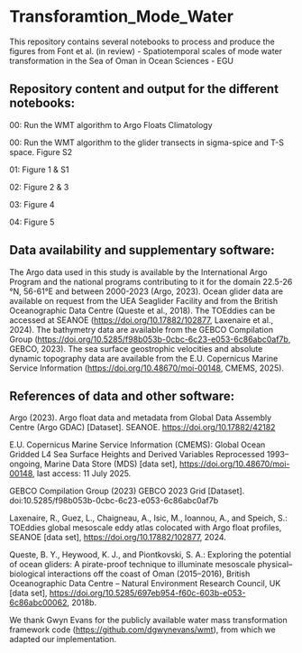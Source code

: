 # Transforamtion_Mode_Water

This repository contains several notebooks to process and produce the figures from Font et al. (in review) - Spatiotemporal scales of mode water transformation in the Sea of Oman in Ocean Sciences - EGU

## Repository content and output for the different notebooks:
00: Run the WMT algorithm to Argo Floats Climatology

00: Run the WMT algorithm to the glider transects in sigma-spice and T-S space. Figure S2

01: Figure 1 & S1

02: Figure 2 & 3

03: Figure 4

04: Figure 5

## Data availability and supplementary software:
The Argo data used in this study is available by the International Argo Program and the national programs contributing to it for the domain 22.5-26 °N, 56-61°E and between 2000-2023 (Argo, 2023). Ocean glider data are available on request from the UEA Seaglider Facility and from the British Oceanographic Data Centre (Queste et al., 2018). The TOEddies can be accessed at SEANOE (https://doi.org/10.17882/102877, Laxenaire et al., 2024). The bathymetry data are available from the GEBCO Compilation Group (https://doi.org/10.5285/f98b053b-0cbc-6c23-e053-6c86abc0af7b, GEBCO, 2023). The sea surface geostrophic velocities and absolute dynamic topography data are available from the E.U. Copernicus Marine Service Information (https://doi.org/10.48670/moi-00148, CMEMS, 2025).

## References of data and other software:
Argo (2023). Argo float data and metadata from Global Data Assembly Centre (Argo GDAC) [Dataset]. SEANOE. https://doi.org/10.17882/42182

E.U. Copernicus Marine Service Information (CMEMS): Global Ocean Gridded L4 Sea Surface Heights and Derived Variables Reprocessed 1993–ongoing, Marine Data Store (MDS) [data set], https://doi.org/10.48670/moi-00148, last access: 11 July 2025.

GEBCO Compilation Group (2023) GEBCO 2023 Grid [Dataset]. doi:10.5285/f98b053b-0cbc-6c23-e053-6c86abc0af7b

Laxenaire, R., Guez, L., Chaigneau, A., Isic, M., Ioannou, A., and Speich, S.: TOEddies global mesoscale eddy atlas colocated with Argo float profiles, SEANOE [data set], https://doi.org/10.17882/102877, 2024.

Queste, B. Y., Heywood, K. J., and Piontkovski, S. A.: Exploring the potential of ocean gliders: A pirate-proof technique to illuminate mesoscale physical–biological interactions off the coast of Oman (2015–2016), British Oceanographic Data Centre – Natural Environment Research Council, UK [data set], https://doi.org/10.5285/697eb954-f60c-603b-e053-6c86abc00062, 2018b.

We thank Gwyn Evans for the publicly available water mass transformation framework code (https://github.com/dgwynevans/wmt), from which we adapted our implementation.
